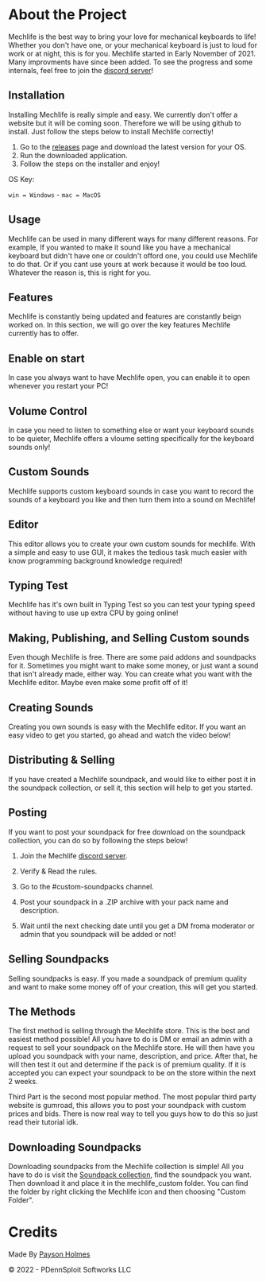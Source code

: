 # About the Project

Mechlife is the best way to bring your love for mechanical keyboards to life! Whether you don't have one, or your mechanical keyboard is just to loud for work or at night, this is for you. Mechlife started in Early November of 2021. Many improvments have since been added. To see the progress and some internals, feel free to join the [discord server](https://dsc.gg/PDennSploit)!

 ## Installation
 
 Installing Mechlife is really simple and easy. We currently don't offer a website but it will be coming soon. Therefore we will be using github to install. Just follow the steps below to install Mechlife correctly!
 
 1. Go to the [releases]() page and download the latest version for your OS.
 2. Run the downloaded application.
 3. Follow the steps on the installer and enjoy!

OS Key:

`win = Windows` - 
`mac = MacOS`

## Usage

Mechlife can be used in many different ways for many different reasons. For example, If you wanted to make it sound like you have a mechanical keyboard but didn't have one or couldn't offord one, you could use Mechlife to do that. Or if you cant use yours at work because it would be too loud. Whatever the reason is, this is right for you.

## Features

Mechlife is constantly being updated and features are constantly beign worked on. In this section, we will go over the key features Mechlife currently has to offer.

## Enable on start

In case you always want to have Mechlife open, you can enable it to open whenever you restart your PC!

## Volume Control

In case you need to listen to something else or want your keyboard sounds to be quieter, Mechlife offers a vloume setting specifically for the keyboard sounds only!

## Custom Sounds

Mechlife supports custom keyboard sounds in case you want to record the sounds of a keyboard you like and then turn them into a sound on Mechlife!

## Editor

This editor allows you to create your own custom sounds for mechlife. With a simple and easy to use GUI, it makes the tedious task much easier with know programming background knowledge required!

## Typing Test

Mechlife has it's own built in Typing Test so you can test your typing speed without having to use up extra CPU by going online!

## Making, Publishing, and Selling Custom sounds

Even though Mechlife is free. There are some paid addons and soundpacks for it. Sometimes you might want to make some money, or just want a sound that isn't already made, either way. You can create what you want with the Mechlife editor. Maybe even make some profit off of it!

## Creating Sounds

Creating you own sounds is easy with the Mechlife editor. If you want an easy video to get you started, go ahead and watch the video below!
  
## Distributing & Selling
  
  If you have created a Mechlife soundpack, and would like to either post it in the soundpack collection, or sell it, this section will help to get you started.
  
  ## Posting
  
  If you want to post your soundpack for free download on the soundpack collection, you can do so by following the steps below!
  
  1. Join the Mechlife [discord server](https://dsc.gg/mechlife).
  
  2. Verify & Read the rules.
  
  3. Go to the #custom-soundpacks channel.
  
  4. Post your soundpack in a .ZIP archive with your pack name and description.
  
  5. Wait until the next checking date until you get a DM froma moderator or admin that you soundpack will be added or not!
  
  ## Selling Soundpacks
  
  Selling soundpacks is easy. If you made a soundpack of premium quality and want to make some money off of your creation, this will get you started.
  
  ## The Methods
  
  The first method is selling through the Mechlife store. This is the best and easiest method possible! All you have to do is DM or email an admin with a request to sell your soundpack on the Mechlife store. He will then have you upload you soundpack with your name, description, and price. After that, he will then test it out and determine if the pack is of premium quality. If it is accepted you can expect your soundpack to be on the store within the next 2 weeks.
  
  Third Part is the second most popular method. The most popular third party website is gumroad, this allows you to post your soundpack with custom prices and bids. There is now real way to tell you guys how to do this so just read their tutorial idk.
  
## Downloading Soundpacks
  
  Downloading soundpacks from the Mechlife collection is simple! All you have to do is visit the [Soundpack collection](https://pdennsploit-softworks-llc.github.io/mechlife.github.io/soundpacks.htm), find the soundpack you want. Then download it and place it in the mechlife_custom folder. You can find the folder by right clicking the Mechlife icon and then choosing "Custom Folder".
  
# Credits
  
Made By [Payson Holmes](https://github.com/P-DennyGamingYT/)
  
&copy; 2022 - PDennSploit Softworks LLC
